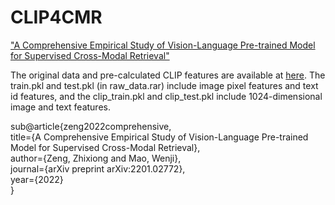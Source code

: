 # CLIP4CMR
["A Comprehensive Empirical Study of Vision-Language Pre-trained Model for Supervised Cross-Modal Retrieval"](https://arxiv.org/abs/2201.02772)

The original data and pre-calculated CLIP features are available at [here](https://pan.cstcloud.cn/s/JqKbqGfTRs). The train.pkl and test.pkl (in raw_data.rar) include image pixel features and text id features, and the clip_train.pkl and clip_test.pkl include 1024-dimensional image and text features.

sub@article{zeng2022comprehensive,  
  title={A Comprehensive Empirical Study of Vision-Language Pre-trained Model for Supervised Cross-Modal Retrieval},  
  author={Zeng, Zhixiong and Mao, Wenji},  
  journal={arXiv preprint arXiv:2201.02772},  
  year={2022}  
}
